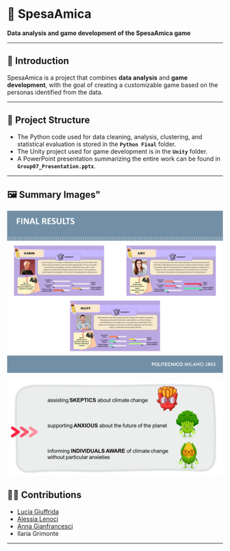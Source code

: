 # 🛒 SpesaAmica

**Data analysis and game development of the SpesaAmica game**

---

## 📖 Introduction
SpesaAmica is a project that combines **data analysis** and **game development**, with the goal of creating a customizable game based on the personas identified from the data.

---

## 📂 Project Structure
- The Python code used for data cleaning, analysis, clustering, and statistical evaluation is stored in the **`Python Final`** folder.  
- The Unity project used for game development is in the **`Unity`** folder.  
- A PowerPoint presentation summarizing the entire work can be found in **`Group07_Presentation.pptx`**.  

---

## 🖼️ Summary Images"
![Identified Personas](Images/Personas_Identification.png)

![Game Personalization](Images/Personas.jpg)

## 🧑‍💻 Contributions
- [Lucia Giuffrida](https://github.com/LuciaGiuffrida)
- [Alessia Lenoci](https://github.com/lenoxxxx)
- [Anna Gianfrancesci](https://github.com/AnnaGianfranceschi)
- Ilaria Grimonte
---

